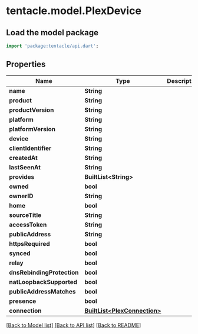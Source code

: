# tentacle.model.PlexDevice

## Load the model package
```dart
import 'package:tentacle/api.dart';
```

## Properties
Name | Type | Description | Notes
------------ | ------------- | ------------- | -------------
**name** | **String** |  | 
**product** | **String** |  | 
**productVersion** | **String** |  | 
**platform** | **String** |  | 
**platformVersion** | **String** |  | [optional] 
**device** | **String** |  | 
**clientIdentifier** | **String** |  | 
**createdAt** | **String** |  | 
**lastSeenAt** | **String** |  | 
**provides** | **BuiltList&lt;String&gt;** |  | 
**owned** | **bool** |  | 
**ownerID** | **String** |  | [optional] 
**home** | **bool** |  | [optional] 
**sourceTitle** | **String** |  | [optional] 
**accessToken** | **String** |  | [optional] 
**publicAddress** | **String** |  | [optional] 
**httpsRequired** | **bool** |  | [optional] 
**synced** | **bool** |  | [optional] 
**relay** | **bool** |  | [optional] 
**dnsRebindingProtection** | **bool** |  | [optional] 
**natLoopbackSupported** | **bool** |  | [optional] 
**publicAddressMatches** | **bool** |  | [optional] 
**presence** | **bool** |  | [optional] 
**connection** | [**BuiltList&lt;PlexConnection&gt;**](PlexConnection.md) |  | 

[[Back to Model list]](../README.md#documentation-for-models) [[Back to API list]](../README.md#documentation-for-api-endpoints) [[Back to README]](../README.md)


